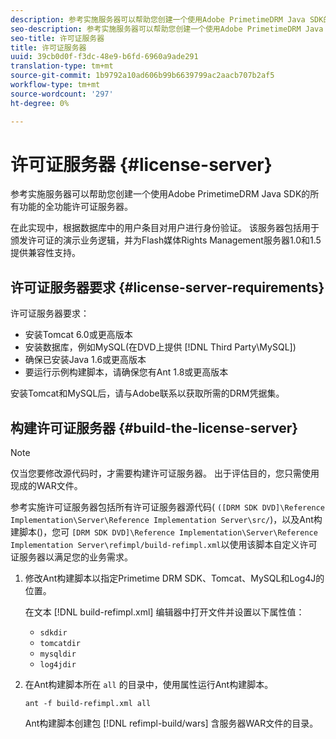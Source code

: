 ```yaml
---
description: 参考实施服务器可以帮助您创建一个使用Adobe PrimetimeDRM Java SDK的所有功能的全功能许可证服务器。
seo-description: 参考实施服务器可以帮助您创建一个使用Adobe PrimetimeDRM Java SDK的所有功能的全功能许可证服务器。
seo-title: 许可证服务器
title: 许可证服务器
uuid: 39cb0d0f-f3dc-48e9-b6fd-6960a9ade291
translation-type: tm+mt
source-git-commit: 1b9792a10ad606b99b6639799ac2aacb707b2af5
workflow-type: tm+mt
source-wordcount: '297'
ht-degree: 0%

---
```



# 许可证服务器 {#license-server}

参考实施服务器可以帮助您创建一个使用Adobe PrimetimeDRM Java SDK的所有功能的全功能许可证服务器。

在此实现中，根据数据库中的用户条目对用户进行身份验证。 该服务器包括用于颁发许可证的演示业务逻辑，并为Flash媒体Rights Management服务器1.0和1.5提供兼容性支持。

## 许可证服务器要求 {#license-server-requirements}

许可证服务器要求：

* 安装Tomcat 6.0或更高版本
* 安装数据库，例如MySQL(在DVD上提供 [!DNL Third Party\MySQL])
* 确保已安装Java 1.6或更高版本
* 要运行示例构建脚本，请确保您有Ant 1.8或更高版本

安装Tomcat和MySQL后，请与Adobe联系以获取所需的DRM凭据集。

## 构建许可证服务器 {#build-the-license-server}

>[!NOTE]
>
>仅当您要修改源代码时，才需要构建许可证服务器。 出于评估目的，您只需使用现成的WAR文件。

参考实施许可证服务器包括所有许可证服务器源代码( `([DRM SDK DVD]\Reference Implementation\Server\Reference Implementation Server\src/`)，以及Ant构建脚本()，您可 `[DRM SDK DVD]\Reference Implementation\Server\Reference Implementation Server\refimpl/build-refimpl.xml`以使用该脚本自定义许可证服务器以满足您的业务需求。

1. 修改Ant构建脚本以指定Primetime DRM SDK、Tomcat、MySQL和Log4J的位置。

   在文本 [!DNL build-refimpl.xml] 编辑器中打开文件并设置以下属性值：

   * `sdkdir`
   * `tomcatdir`
   * `mysqldir`
   * `log4jdir`

1. 在Ant构建脚本所在 `all` 的目录中，使用属性运行Ant构建脚本。

   ```
   ant -f build-refimpl.xml all
   ```

   Ant构建脚本创建包 [!DNL refimpl-build/wars] 含服务器WAR文件的目录。
